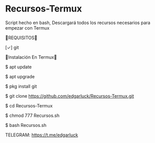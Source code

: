 # Recursos-Termux
Script hecho en bash, Descargará todos los recursos necesarios para empezar con Termux

🔰REQUISITOS🔰

  [✓] git

🔰Instalación En Termux🔰

   $ apt update

   $ apt upgrade

   $ pkg install git

   $ git clone https://github.com/edgarluck/Recursos-Termux.git

   $ cd Recursos-Termux

   $ chmod 777 Recursos.sh

   $ bash Recursos.sh


TELEGRAM: https://t.me/edgarluck
